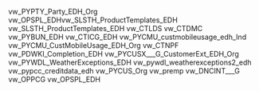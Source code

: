 vw_PYPTY_Party_EDH_Org
vw_OPSPL_EDHvw_SLSTH_ProductTemplates_EDH
vw_SLSTH_ProductTemplates_EDH
vw_CTLDS
vw_CTDMC
vw_PYBUN_EDH
vw_CTICG_EDH
vw_PYCMU_custmobileusage_edh_Ind
vw_PYCMU_CustMobileUsage_EDH_Org
vw_CTNPF
vw_PDWKI_Completion_EDH
vw_PYCUSX___G_CustomerExt_EDH_Org
vw_PYWDL_WeatherExceptions_EDH
vw_pywdl_weatherexceptions2_edh
vw_pypcc_creditdata_edh
vw_PYCUS_Org
vw_premp
vw_DNCINT___G
vw_OPPCG
vw_OPSPL_EDH
